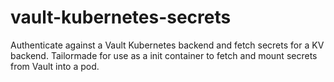 # vault-kubernetes-secrets

Authenticate against a Vault Kubernetes backend and fetch secrets for a KV backend.
Tailormade for use as a init container to fetch and mount secrets from Vault into a pod.
